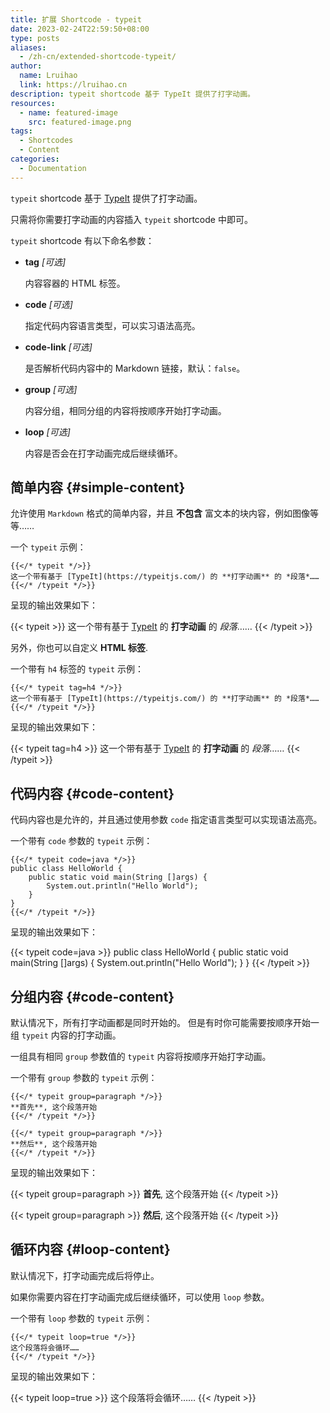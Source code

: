 ```yaml
---
title: 扩展 Shortcode - typeit
date: 2023-02-24T22:59:50+08:00
type: posts
aliases:
  - /zh-cn/extended-shortcode-typeit/
author:
  name: Lruihao
  link: https://lruihao.cn
description: typeit shortcode 基于 TypeIt 提供了打字动画。
resources:
  - name: featured-image
    src: featured-image.png
tags:
  - Shortcodes
  - Content
categories:
  - Documentation
---
```


`typeit` shortcode 基于 [TypeIt](https://typeitjs.com/) 提供了打字动画。

<!--more-->

只需将你需要打字动画的内容插入 `typeit` shortcode 中即可。

`typeit` shortcode 有以下命名参数：

- **tag** _[可选]_

    内容容器的 HTML 标签。

- **code** _[可选]_

    指定代码内容语言类型，可以实习语法高亮。

- **code-link** _[可选]_

    是否解析代码内容中的 Markdown 链接，默认：`false`。

- **group** _[可选]_

    内容分组，相同分组的内容将按顺序开始打字动画。

- **loop** _[可选]_

    内容是否会在打字动画完成后继续循环。

## 简单内容 {#simple-content}

允许使用 `Markdown` 格式的简单内容，并且 **不包含** 富文本的块内容，例如图像等等……

一个 `typeit` 示例：

```go-html-template
{{</* typeit */>}}
这一个带有基于 [TypeIt](https://typeitjs.com/) 的 **打字动画** 的 *段落*……
{{</* /typeit */>}}
```

呈现的输出效果如下：

{{< typeit >}}
这一个带有基于 [TypeIt](https://typeitjs.com/) 的 **打字动画** 的 _段落_……
{{< /typeit >}}

另外，你也可以自定义 **HTML 标签**.

一个带有 `h4` 标签的 `typeit` 示例：

```go-html-template
{{</* typeit tag=h4 */>}}
这一个带有基于 [TypeIt](https://typeitjs.com/) 的 **打字动画** 的 *段落*……
{{</* /typeit */>}}
```

呈现的输出效果如下：

{{< typeit tag=h4 >}}
这一个带有基于 [TypeIt](https://typeitjs.com/) 的 **打字动画** 的 _段落_……
{{< /typeit >}}

## 代码内容 {#code-content}

代码内容也是允许的，并且通过使用参数 `code` 指定语言类型可以实现语法高亮。

一个带有 `code` 参数的 `typeit` 示例：

```go-html-template
{{</* typeit code=java */>}}
public class HelloWorld {
    public static void main(String []args) {
        System.out.println("Hello World");
    }
}
{{</* /typeit */>}}
```

呈现的输出效果如下：

{{< typeit code=java >}}
public class HelloWorld {
    public static void main(String []args) {
        System.out.println("Hello World");
    }
}
{{< /typeit >}}

## 分组内容 {#code-content}

默认情况下，所有打字动画都是同时开始的。
但是有时你可能需要按顺序开始一组 `typeit` 内容的打字动画。

一组具有相同 `group` 参数值的 `typeit` 内容将按顺序开始打字动画。

一个带有 `group` 参数的 `typeit` 示例：

```go-html-template
{{</* typeit group=paragraph */>}}
**首先**, 这个段落开始
{{</* /typeit */>}}

{{</* typeit group=paragraph */>}}
**然后**, 这个段落开始
{{</* /typeit */>}}
```

呈现的输出效果如下：

{{< typeit group=paragraph >}}
**首先**, 这个段落开始
{{< /typeit >}}

{{< typeit group=paragraph >}}
**然后**, 这个段落开始
{{< /typeit >}}

## 循环内容 {#loop-content}

默认情况下，打字动画完成后将停止。

如果你需要内容在打字动画完成后继续循环，可以使用 `loop` 参数。

一个带有 `loop` 参数的 `typeit` 示例：

```go-html-template
{{</* typeit loop=true */>}}
这个段落将会循环……
{{</* /typeit */>}}
```

呈现的输出效果如下：

{{< typeit loop=true >}}
这个段落将会循环……
{{< /typeit >}}
